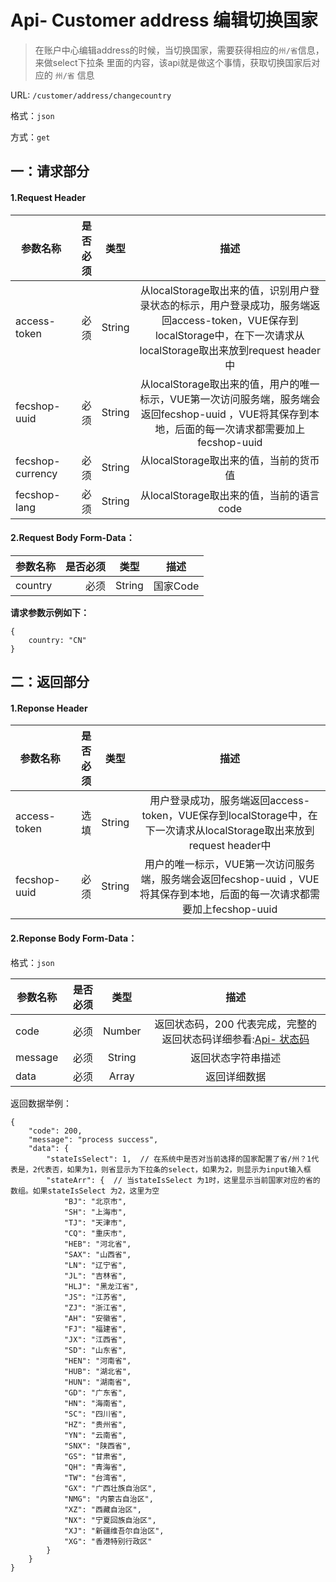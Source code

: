 Api- Customer address 编辑切换国家
================

> 在账户中心编辑address的时候，当切换国家，需要获得相应的`州/省`信息，来做select下拉条
里面的内容，该api就是做这个事情，获取切换国家后对应的 `州/省` 信息

URL: `/customer/address/changecountry`

格式：`json`

方式：`get`


一：请求部分
---------

#### 1.Request Header


| 参数名称          | 是否必须    |  类型        |  描述     |
| ------------------| -----:      | :----:       |:----:     |
| access-token      | 必须        |   String     | 从localStorage取出来的值，识别用户登录状态的标示，用户登录成功，服务端返回access-token，VUE保存到localStorage中，在下一次请求从localStorage取出来放到request header中   |
| fecshop-uuid      | 必须        |   String     | 从localStorage取出来的值，用户的唯一标示，VUE第一次访问服务端，服务端会返回fecshop-uuid ，VUE将其保存到本地，后面的每一次请求都需要加上fecshop-uuid    |
| fecshop-currency  | 必须        |   String     | 从localStorage取出来的值，当前的货币值  |
| fecshop-lang      | 必须        |   String     | 从localStorage取出来的值，当前的语言code  |


#### 2.Request Body Form-Data：


| 参数名称        | 是否必须    |  类型       |  描述     |
| ----------------| -----:      | :----:      |:----:     |
| country         | 必须        |   String    | 国家Code   |

**请求参数示例如下：**

```
{
    country: "CN"
}
```

二：返回部分
----------

#### 1.Reponse Header

| 参数名称          | 是否必须    |  类型        |  描述     |
| ------------------| -----:      | :----:       |:----:     |
| access-token      | 选填        |   String     | 用户登录成功，服务端返回access-token，VUE保存到localStorage中，在下一次请求从localStorage取出来放到request header中   |
| fecshop-uuid      | 必须        |   String     | 用户的唯一标示，VUE第一次访问服务端，服务端会返回fecshop-uuid ，VUE将其保存到本地，后面的每一次请求都需要加上fecshop-uuid    |

#### 2.Reponse Body Form-Data：

格式：`json`

| 参数名称        | 是否必须    |  类型       |  描述        |
| ----------------| -----:      | :----:      |:----:        | 
| code            | 必须        |   Number    | 返回状态码，200 代表完成，完整的返回状态码详细参看:[Api- 状态码](fecshop-server-return-code.md) |
| message         | 必须        |   String    | 返回状态字符串描述  |
| data            | 必须        |   Array     | 返回详细数据        |

返回数据举例：

```
{
    "code": 200,
    "message": "process success",
    "data": {
        "stateIsSelect": 1,  // 在系统中是否对当前选择的国家配置了省/州？1代表是，2代表否，如果为1，则省显示为下拉条的select，如果为2，则显示为input输入框
        "stateArr": {  // 当stateIsSelect 为1时，这里显示当前国家对应的省的数组。如果stateIsSelect 为2，这里为空
            "BJ": "北京市",
            "SH": "上海市",
            "TJ": "天津市",
            "CQ": "重庆市",
            "HEB": "河北省",
            "SAX": "山西省",
            "LN": "辽宁省",
            "JL": "吉林省",
            "HLJ": "黑龙江省",
            "JS": "江苏省",
            "ZJ": "浙江省",
            "AH": "安徽省",
            "FJ": "福建省",
            "JX": "江西省",
            "SD": "山东省",
            "HEN": "河南省",
            "HUB": "湖北省",
            "HUN": "湖南省",
            "GD": "广东省",
            "HN": "海南省",
            "SC": "四川省",
            "HZ": "贵州省",
            "YN": "云南省",
            "SNX": "陕西省",
            "GS": "甘肃省",
            "QH": "青海省",
            "TW": "台湾省",
            "GX": "广西壮族自治区",
            "NMG": "内蒙古自治区",
            "XZ": "西藏自治区",
            "NX": "宁夏回族自治区",
            "XJ": "新疆维吾尔自治区",
            "XG": "香港特别行政区"
        }
    }
}
```